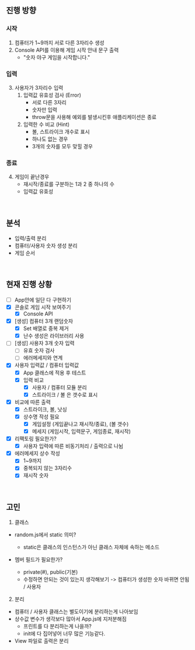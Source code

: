 ## 진행 방향

### 시작

1. 컴퓨터가 1~9까지 서로 다른 3자리수 생성
2. Console API를 이용해 게임 시작 안내 문구 출력
   - "숫자 야구 게임을 시작합니다."

### 입력

3. 사용자가 3자리수 입력
   1. 입력값 유효성 검사 (Error)
      - 서로 다른 3자리
      - 숫자만 입력
      - throw문을 사용해 예외를 발생시킨후 애플리케이션은 종료
   2. 입력한 수 비교 (Hint)
      - 볼, 스트라이크 개수로 표시
      - 하나도 없는 경우
      - 3개의 숫자를 모두 맞힐 경우

### 종료

4. 게임이 끝난경우
   - 재시작/종료를 구분하는 1과 2 중 하나의 수
   - 입력값 유효성

<br>

## 분석

- 입력/출력 분리
- 컴퓨터/사용자 숫자 생성 분리
- 게임 순서

<br>

## 현재 진행 상황

- [ ] App안에 일단 다 구현하기
- [x] 콘솔로 게임 시작 보여주기
  - [x] Console API
- [x] [생성] 컴퓨터 3개 랜덤숫자
  - [x] Set 배열로 중복 제거
  - [x] 난수 생성은 라이브러리 사용
- [ ] [생성] 사용자 3개 숫자 입력
  - [ ] 유효 숫자 검사
  - [ ] 에러메세지와 연계
- [x] 사용자 입력값 / 컴퓨터 입력값
  - [x] App 클래스에 적용 후 테스트
  - [x] 입력 비교
    - [x] 사용자 / 컴퓨터 모듈 분리
    - [x] 스트라이크 / 볼 은 갯수로 표시
- [x] 비교에 따른 출력
  - [x] 스트라이크, 볼, 낫싱
  - [x] 상수명 작성 필요
    - [x] 게임설정 (게임끝나고 재시작/종료), (볼 갯수)
    - [x] 메세지 (게임시작, 입력문구, 게임종료, 재시작)
- [x] 리팩토링 필요한가?
  - [x] 사용자 입력에 따른 비동기처리 / 출력으로 나뉨
- [x] 에러메세지 상수 작성
  - [x] 1~9까지
  - [x] 중복되지 않는 3자리수
  - [x] 재시작 숫자

<br>

## 고민

1. 클래스

- random.js에서 static 의미?

  - static은 클래스의 인스턴스가 아닌 클래스 자체에 속하는 메소드

- 멤버 필드가 필요한가?
  - private(#), public(기본)
  - 수정하면 안되는 것이 있는지 생각해보기 -> 컴퓨터가 생성한 숫자 바뀌면 안됨 / 사용자

2. 분리

- 컴퓨터 / 사용자 클래스는 별도이기에 분리하는게 나아보임
- 상수값 변수가 생각보다 많아서 App.js에 지저분해짐
  - 프린트를 다 분리하는게 나을까?
  - init에 다 집어넣어 너무 많은 기능같다.
- View 파일로 출력은 분리
